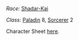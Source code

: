 *Race:* [Shadar-Kai](http://dnd5e.wikidot.com/lineage:shadar-kai)

*Class:* [Paladin](http://dnd5e.wikidot.com/paladin) 8, [Sorcerer](http://dnd5e.wikidot.com/sorcerer) 2

Character Sheet [here](https://www.dndbeyond.com/characters/107822236).